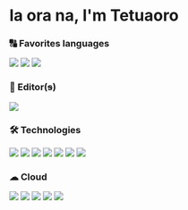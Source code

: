 # Ia ora na, I'm Tetuaoro

### 🔠 Favorites languages

<p>
    <img src="https://img.shields.io/badge/-rust-red" />
    <img src="https://img.shields.io/badge/-typescript-blue" />
    <img src="https://img.shields.io/badge/-solidity-white" />
</p>

### 📄 Editor(<del>s</del>)

<p>
  <img src="https://img.shields.io/badge/Editor-VS_Code-informational?style=flat&logo=visual-studio-code&logoColor=blue&color=blue&labelColor=20232A"/>
</p>

### 🛠 Technologies

<p>
  <img src="https://img.shields.io/badge/-React-informational?style=flat&logo=react&logoColor=cyan&color=cyan&labelColor=20232A"/>
  <img src="https://img.shields.io/badge/-NextJs-informational?style=flat&logo=Next.js&logoColor=white&color=black&labelColor=20232A"/>
  <img src="https://img.shields.io/badge/-Typescript-informational?style=flat&logo=typescript&logoColor=blue&color=blue&labelColor=20232A"/>
  <img src="https://img.shields.io/badge/-Express-informational?style=flat&logo=express&logoColor=green&color=green&labelColor=20232A"/>
  <img src="https://img.shields.io/badge/-Node-informational?style=flat&logo=node.js&logoColor=green&color=green&labelColor=20232A"/>
  <img src="https://img.shields.io/badge/-Solidity-informational?style=flat&logo=solidity&logoColor=white&color=white&labelColor=20232A"/>
  <img src="https://img.shields.io/badge/-Rust-informational?style=flat&logo=rust&logoColor=red&color=red&labelColor=20232A"/>
</p>

### ☁ Cloud

<p>
  <img src="https://img.shields.io/badge/-Heroku-informational?style=flat&logo=heroku&logoColor=purple&color=purple&labelColor=20232A"/>
  <img src="https://img.shields.io/badge/-OVH-informational?style=flat&logo=ovh&logoColor=blue&color=blue&labelColor=20232A"/>
  <img src="https://img.shields.io/badge/-Firebase-informational?style=flat&logo=firebase&logoColor=orange&color=orange&labelColor=20232A"/>
  <img src="https://img.shields.io/badge/-Vercel-informational?style=flat&logo=vercel&logoColor=white&color=white&labelColor=20232A"/>
  <img src="https://img.shields.io/badge/-NextCloud-informational?style=flat&logo=nextcloud&logoColor=blue&color=blue&labelColor=20232A"/>
</p>
